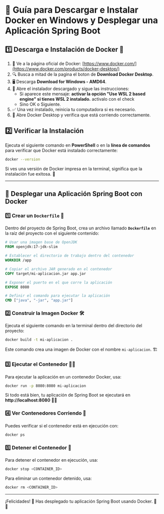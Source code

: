 # 🚀 Guía para Descargar e Instalar Docker en Windows y Desplegar una Aplicación Spring Boot

## 1️⃣ Descarga e Instalación de Docker 🐳

1. 🔗 Ve a la página oficial de Docker: [https://www.docker.com/](https://www.docker.com/products/docker-desktop/)
2. 🔍 Busca a mitad de la pagina el boton de **Download Docker Desktop**.
3. 🖥️ Descarga **Download for Windows - AMD64**.
4. 📂 Abre el instalador descargado y sigue las instrucciones:
   - Si aparece este mensaje: **activar la opción "Use WSL 2 based engine" si tienes WSL 2 instalado.** activalo con el check
   - Sino OK o Siguiente.
5. ✅ Una vez instalado, reinicia tu computadora si es necesario.
6. 🚦 Abre Docker Desktop y verifica que está corriendo correctamente.

## 2️⃣ Verificar la Instalación

Ejecuta el siguiente comando en **PowerShell** o en la **línea de comandos** para verificar que Docker está instalado correctamente:

```sh
docker --version
```

Si ves una versión de Docker impresa en la terminal, significa que la instalación fue exitosa. 🎉

---

## 🚀 Desplegar una Aplicación Spring Boot con Docker

### 1️⃣ Crear un `Dockerfile` 📄

Dentro del proyecto de Spring Boot, crea un archivo llamado **`Dockerfile`** en la raíz del proyecto con el siguiente contenido:

```dockerfile
# Usar una imagen base de OpenJDK
FROM openjdk:17-jdk-slim

# Establecer el directorio de trabajo dentro del contenedor
WORKDIR /app

# Copiar el archivo JAR generado en el contenedor
COPY target/mi-aplicacion.jar app.jar

# Exponer el puerto en el que corre la aplicación
EXPOSE 8080

# Definir el comando para ejecutar la aplicación
CMD ["java", "-jar", "app.jar"]
```

### 2️⃣ Construir la Imagen Docker 🛠️

Ejecuta el siguiente comando en la terminal dentro del directorio del proyecto:

```sh
docker build -t mi-aplicacion .
```

Este comando crea una imagen de Docker con el nombre `mi-aplicacion`. 🏗️

### 3️⃣ Ejecutar el Contenedor 🏃‍♂️

Para ejecutar la aplicación en un contenedor Docker, usa:

```sh
docker run -p 8080:8080 mi-aplicacion
```

Si todo está bien, tu aplicación de Spring Boot se ejecutará en **http://localhost:8080** 🚀🎉

### 4️⃣ Ver Contenedores Corriendo 🧐

Puedes verificar si el contenedor está en ejecución con:

```sh
docker ps
```

### 5️⃣ Detener el Contenedor 🛑

Para detener el contenedor en ejecución, usa:

```sh
docker stop <CONTAINER_ID>
```

Para eliminar un contenedor detenido, usa:

```sh
docker rm <CONTAINER_ID>
```

---

¡Felicidades! 🎉 Has desplegado tu aplicación Spring Boot usando Docker. 🐳🔥
